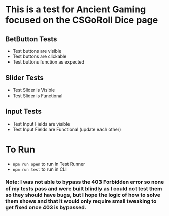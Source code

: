 # This is a test for Ancient Gaming focused on the CSGoRoll Dice page

## BetButton Tests
- Test buttons are visible
- Test buttons are clickable
- Test buttons function as expected

## Slider Tests
- Test Slider is Visible
- Test Slider is Functional

## Input Tests
- Test Input Fields are visible
- Test Input Fields are Functional (update each other)

# To Run
- `npm run open` to run in Test Runner
- `npm run test` to run in CLI

### Note: I was not able to bypass the 403 Forbidden error so none of my tests pass and were built blindly as I could not test them so they should have bugs, but I hope the logic of how to solve them shows and that it would only require small tweaking to get fixed once 403 is bypassed.

